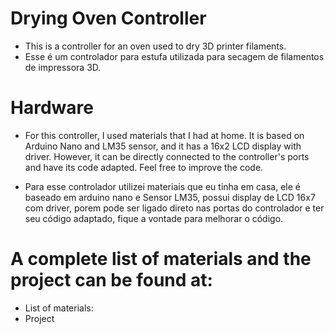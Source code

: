 # Drying Oven Controller
- This is a controller for an oven used to dry 3D printer filaments.
- Esse é um controlador para estufa utilizada para secagem de filamentos de impressora 3D.

# Hardware 

- For this controller, I used materials that I had at home. It is based on Arduino Nano and LM35 sensor, and it has a 16x2 LCD display with driver.
However, it can be directly connected to the controller's ports and have its code adapted. Feel free to improve the code.

- Para esse controlador utilizei materiais que eu tinha em casa, ele é baseado em arduino nano e Sensor LM35, possui display de LCD 16x7 com driver,
porem pode ser ligado direto nas portas do controlador e ter seu código adaptado, fique a vontade para melhorar o código.

# A complete list of materials and the project can be found at:

- List of materials:
- Project
